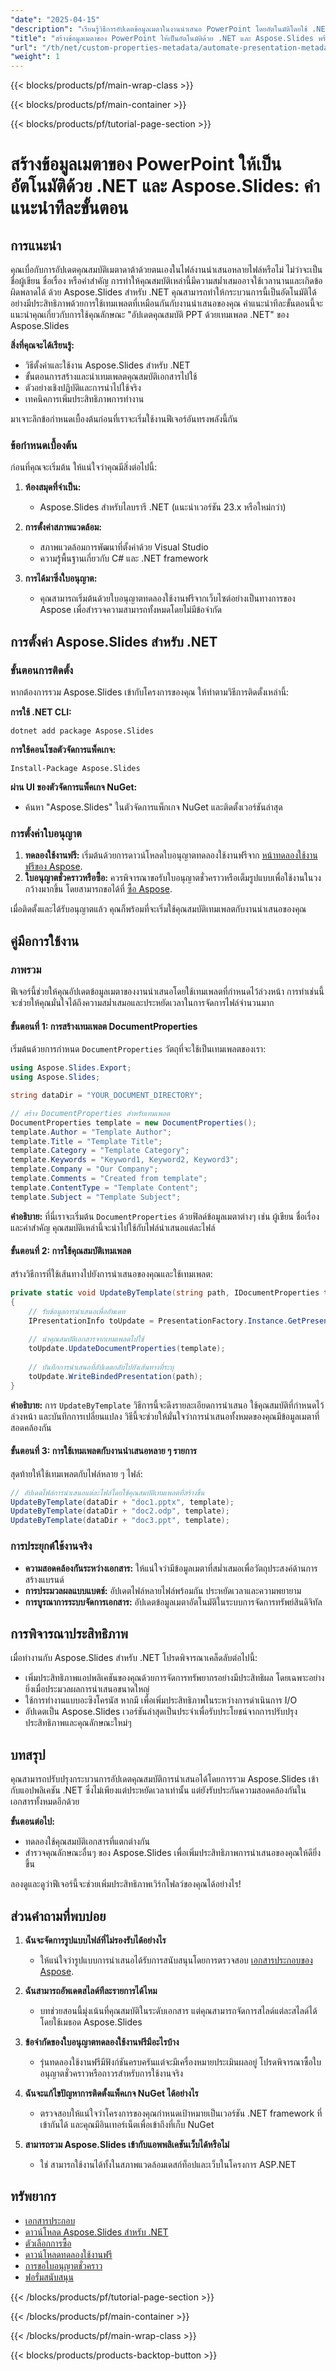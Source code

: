 ```yaml
---
"date": "2025-04-15"
"description": "เรียนรู้วิธีการอัปเดตข้อมูลเมตาในงานนำเสนอ PowerPoint โดยอัตโนมัติโดยใช้ .NET และ Aspose.Slides ปรับปรุงเวิร์กโฟลว์ของคุณด้วยคุณสมบัติเอกสารที่สอดคล้องกัน"
"title": "สร้างข้อมูลเมตาของ PowerPoint ให้เป็นอัตโนมัติด้วย .NET และ Aspose.Slides พร้อมคำแนะนำทีละขั้นตอน"
"url": "/th/net/custom-properties-metadata/automate-presentation-metadata-dotnet-aspose-slides/"
"weight": 1
---
```


{{< blocks/products/pf/main-wrap-class >}}

{{< blocks/products/pf/main-container >}}

{{< blocks/products/pf/tutorial-page-section >}}
# สร้างข้อมูลเมตาของ PowerPoint ให้เป็นอัตโนมัติด้วย .NET และ Aspose.Slides: คำแนะนำทีละขั้นตอน

## การแนะนำ

คุณเบื่อกับการอัปเดตคุณสมบัติเมตาดาต้าด้วยตนเองในไฟล์งานนำเสนอหลายไฟล์หรือไม่ ไม่ว่าจะเป็นชื่อผู้เขียน ชื่อเรื่อง หรือคำสำคัญ การทำให้คุณสมบัติเหล่านี้มีความสม่ำเสมออาจใช้เวลานานและเกิดข้อผิดพลาดได้ ด้วย Aspose.Slides สำหรับ .NET คุณสามารถทำให้กระบวนการนี้เป็นอัตโนมัติได้อย่างมีประสิทธิภาพด้วยการใช้เทมเพลตที่เหมือนกันกับงานนำเสนอของคุณ คำแนะนำทีละขั้นตอนนี้จะแนะนำคุณเกี่ยวกับการใช้คุณลักษณะ "อัปเดตคุณสมบัติ PPT ด้วยเทมเพลต .NET" ของ Aspose.Slides

**สิ่งที่คุณจะได้เรียนรู้:**
- วิธีตั้งค่าและใช้งาน Aspose.Slides สำหรับ .NET
- ขั้นตอนการสร้างและนำเทมเพลตคุณสมบัติเอกสารไปใช้
- ตัวอย่างเชิงปฏิบัติและการนำไปใช้จริง
- เทคนิคการเพิ่มประสิทธิภาพการทำงาน

มาเจาะลึกข้อกำหนดเบื้องต้นก่อนที่เราจะเริ่มใช้งานฟีเจอร์อันทรงพลังนี้กัน

### ข้อกำหนดเบื้องต้น

ก่อนที่คุณจะเริ่มต้น ให้แน่ใจว่าคุณมีสิ่งต่อไปนี้:

1. **ห้องสมุดที่จำเป็น:**
   - Aspose.Slides สำหรับไลบรารี .NET (แนะนำเวอร์ชัน 23.x หรือใหม่กว่า)

2. **การตั้งค่าสภาพแวดล้อม:**
   - สภาพแวดล้อมการพัฒนาที่ตั้งค่าด้วย Visual Studio
   - ความรู้พื้นฐานเกี่ยวกับ C# และ .NET framework

3. **การได้มาซึ่งใบอนุญาต:**
   - คุณสามารถเริ่มต้นด้วยใบอนุญาตทดลองใช้งานฟรีจากเว็บไซต์อย่างเป็นทางการของ Aspose เพื่อสำรวจความสามารถทั้งหมดโดยไม่มีข้อจำกัด

## การตั้งค่า Aspose.Slides สำหรับ .NET

### ขั้นตอนการติดตั้ง

หากต้องการรวม Aspose.Slides เข้ากับโครงการของคุณ ให้ทำตามวิธีการติดตั้งเหล่านี้:

**การใช้ .NET CLI:**

```shell
dotnet add package Aspose.Slides
```

**การใช้คอนโซลตัวจัดการแพ็คเกจ:**

```shell
Install-Package Aspose.Slides
```

**ผ่าน UI ของตัวจัดการแพ็คเกจ NuGet:**
- ค้นหา "Aspose.Slides" ในตัวจัดการแพ็กเกจ NuGet และติดตั้งเวอร์ชันล่าสุด

### การตั้งค่าใบอนุญาต

1. **ทดลองใช้งานฟรี:** เริ่มต้นด้วยการดาวน์โหลดใบอนุญาตทดลองใช้งานฟรีจาก [หน้าทดลองใช้งานฟรีของ Aspose](https://releases-aspose.com/slides/net/).
2. **ใบอนุญาตชั่วคราวหรือซื้อ:** ควรพิจารณาขอรับใบอนุญาตชั่วคราวหรือเต็มรูปแบบเพื่อใช้งานในวงกว้างมากขึ้น โดยสามารถขอได้ที่ [ซื้อ Aspose](https://purchase-aspose.com/buy).

เมื่อติดตั้งและได้รับอนุญาตแล้ว คุณก็พร้อมที่จะเริ่มใช้คุณสมบัติเทมเพลตกับงานนำเสนอของคุณ

## คู่มือการใช้งาน

### ภาพรวม

ฟีเจอร์นี้ช่วยให้คุณอัปเดตข้อมูลเมตาของงานนำเสนอโดยใช้เทมเพลตที่กำหนดไว้ล่วงหน้า การทำเช่นนี้จะช่วยให้คุณมั่นใจได้ถึงความสม่ำเสมอและประหยัดเวลาในการจัดการไฟล์จำนวนมาก

#### ขั้นตอนที่ 1: การสร้างเทมเพลต DocumentProperties

เริ่มต้นด้วยการกำหนด `DocumentProperties` วัตถุที่จะใช้เป็นเทมเพลตของเรา:

```csharp
using Aspose.Slides.Export;
using Aspose.Slides;

string dataDir = "YOUR_DOCUMENT_DIRECTORY";

// สร้าง DocumentProperties สำหรับเทมเพลต
DocumentProperties template = new DocumentProperties();
template.Author = "Template Author";
template.Title = "Template Title";
template.Category = "Template Category";
template.Keywords = "Keyword1, Keyword2, Keyword3";
template.Company = "Our Company";
template.Comments = "Created from template";
template.ContentType = "Template Content";
template.Subject = "Template Subject";
```

**คำอธิบาย:** ที่นี่เราจะเริ่มต้น `DocumentProperties` ด้วยฟิลด์ข้อมูลเมตาต่างๆ เช่น ผู้เขียน ชื่อเรื่อง และคำสำคัญ คุณสมบัติเหล่านี้จะนำไปใช้กับไฟล์นำเสนอแต่ละไฟล์

#### ขั้นตอนที่ 2: การใช้คุณสมบัติเทมเพลต

สร้างวิธีการที่ใช้เส้นทางไปยังการนำเสนอของคุณและใช้เทมเพลต:

```csharp
private static void UpdateByTemplate(string path, IDocumentProperties template)
{
    // รับข้อมูลการนำเสนอเพื่ออัพเดท
    IPresentationInfo toUpdate = PresentationFactory.Instance.GetPresentationInfo(path);
    
    // นำคุณสมบัติเอกสารจากเทมเพลตไปใช้
    toUpdate.UpdateDocumentProperties(template);
    
    // บันทึกการนำเสนอที่อัปเดตกลับไปยังเส้นทางที่ระบุ
    toUpdate.WriteBindedPresentation(path);
}
```

**คำอธิบาย:** การ `UpdateByTemplate` วิธีการนี้จะดึงรายละเอียดการนำเสนอ ใช้คุณสมบัติที่กำหนดไว้ล่วงหน้า และบันทึกการเปลี่ยนแปลง วิธีนี้จะช่วยให้มั่นใจว่าการนำเสนอทั้งหมดของคุณมีข้อมูลเมตาที่สอดคล้องกัน

#### ขั้นตอนที่ 3: การใช้เทมเพลตกับงานนำเสนอหลาย ๆ รายการ

สุดท้ายให้ใช้เทมเพลตกับไฟล์หลาย ๆ ไฟล์:

```csharp
// อัปเดตไฟล์การนำเสนอแต่ละไฟล์โดยใช้คุณสมบัติเทมเพลตที่สร้างขึ้น
UpdateByTemplate(dataDir + "doc1.pptx", template);
UpdateByTemplate(dataDir + "doc2.odp", template);
UpdateByTemplate(dataDir + "doc3.ppt", template);
```

### การประยุกต์ใช้งานจริง

- **ความสอดคล้องกันระหว่างเอกสาร:** ให้แน่ใจว่ามีข้อมูลเมตาที่สม่ำเสมอเพื่อวัตถุประสงค์ด้านการสร้างแบรนด์
- **การประมวลผลแบบแบตช์:** อัปเดตไฟล์หลายไฟล์พร้อมกัน ประหยัดเวลาและความพยายาม
- **การบูรณาการระบบจัดการเอกสาร:** อัปเดตข้อมูลเมตาอัตโนมัติในระบบการจัดการทรัพย์สินดิจิทัล

## การพิจารณาประสิทธิภาพ

เมื่อทำงานกับ Aspose.Slides สำหรับ .NET โปรดพิจารณาเคล็ดลับต่อไปนี้:

- เพิ่มประสิทธิภาพแอปพลิเคชันของคุณด้วยการจัดการทรัพยากรอย่างมีประสิทธิผล โดยเฉพาะอย่างยิ่งเมื่อประมวลผลการนำเสนอขนาดใหญ่
- ใช้การทำงานแบบอะซิงโครนัส หากมี เพื่อเพิ่มประสิทธิภาพในระหว่างการดำเนินการ I/O
- อัปเดตเป็น Aspose.Slides เวอร์ชันล่าสุดเป็นประจำเพื่อรับประโยชน์จากการปรับปรุงประสิทธิภาพและคุณลักษณะใหม่ๆ

## บทสรุป

คุณสามารถปรับปรุงกระบวนการอัปเดตคุณสมบัติการนำเสนอได้โดยการรวม Aspose.Slides เข้ากับแอปพลิเคชัน .NET ซึ่งไม่เพียงแต่ประหยัดเวลาเท่านั้น แต่ยังรับประกันความสอดคล้องกันในเอกสารทั้งหมดอีกด้วย

**ขั้นตอนต่อไป:**
- ทดลองใช้คุณสมบัติเอกสารที่แตกต่างกัน
- สำรวจคุณลักษณะอื่นๆ ของ Aspose.Slides เพื่อเพิ่มประสิทธิภาพการนำเสนอของคุณให้ดียิ่งขึ้น

ลองดูและดูว่าฟีเจอร์นี้จะช่วยเพิ่มประสิทธิภาพเวิร์กโฟลว์ของคุณได้อย่างไร!

## ส่วนคำถามที่พบบ่อย

1. **ฉันจะจัดการรูปแบบไฟล์ที่ไม่รองรับได้อย่างไร**
   - ให้แน่ใจว่ารูปแบบการนำเสนอได้รับการสนับสนุนโดยการตรวจสอบ [เอกสารประกอบของ Aspose](https://reference-aspose.com/slides/net/).

2. **ฉันสามารถอัพเดตสไลด์ทีละรายการได้ไหม**
   - บทช่วยสอนนี้มุ่งเน้นที่คุณสมบัติในระดับเอกสาร แต่คุณสามารถจัดการสไลด์แต่ละสไลด์ได้โดยใช้เมธอด Aspose.Slides

3. **ข้อจำกัดของใบอนุญาตทดลองใช้งานฟรีมีอะไรบ้าง**
   - รุ่นทดลองใช้งานฟรีมีฟังก์ชันครบครันแต่จะมีเครื่องหมายประเมินผลอยู่ โปรดพิจารณาซื้อใบอนุญาตชั่วคราวหรือถาวรสำหรับการใช้งานจริง

4. **ฉันจะแก้ไขปัญหาการติดตั้งแพ็คเกจ NuGet ได้อย่างไร**
   - ตรวจสอบให้แน่ใจว่าโครงการของคุณกำหนดเป้าหมายเป็นเวอร์ชัน .NET framework ที่เข้ากันได้ และคุณมีอินเทอร์เน็ตเพื่อเข้าถึงที่เก็บ NuGet

5. **สามารถรวม Aspose.Slides เข้ากับแอพพลิเคชันเว็บได้หรือไม่**
   - ใช่ สามารถใช้งานได้ทั้งในสภาพแวดล้อมเดสก์ท็อปและเว็บในโครงการ ASP.NET

## ทรัพยากร

- [เอกสารประกอบ](https://reference.aspose.com/slides/net/)
- [ดาวน์โหลด Aspose.Slides สำหรับ .NET](https://releases.aspose.com/slides/net/)
- [ตัวเลือกการซื้อ](https://purchase.aspose.com/buy)
- [ดาวน์โหลดทดลองใช้งานฟรี](https://releases.aspose.com/slides/net/)
- [การขอใบอนุญาตชั่วคราว](https://purchase.aspose.com/temporary-license/)
- [ฟอรั่มสนับสนุน](https://forum.aspose.com/c/slides/11)

{{< /blocks/products/pf/tutorial-page-section >}}

{{< /blocks/products/pf/main-container >}}

{{< /blocks/products/pf/main-wrap-class >}}

{{< blocks/products/products-backtop-button >}}